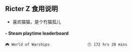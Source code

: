 ## Ricter Z 食用说明
- 喜欢猫猫，是个冇猫孤儿

<!-- steam-box start -->
#### - Steam playtime leaderboard
```text
🎮 World of Warships                 🕘 172 hrs 28 mins
```
<!-- Powered by https://github.com/YouEclipse/steam-box . -->
<!-- steam-box end -->
